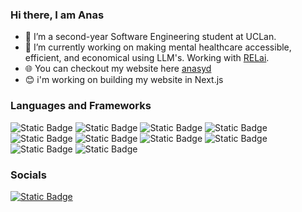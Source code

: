 ### Hi there, I am Anas
- 🌱 I’m a second-year Software Engineering student at UCLan.
- 🔭 I’m currently working on making mental healthcare accessible, efficient, and economical using LLM's. Working with [RELai](https://relai.one/).
- 🌐 You can checkout my website here [anasyd](https://anasyd.com)
- 😊 i'm working on building my website in Next.js

### Languages and Frameworks
![Static Badge](https://img.shields.io/badge/-C%2B%2B?style=for-the-badge&logo=c%2B%2B&logoColor=white&label=C%2B%2B&labelColor=%2300599C&color=%2300599C)
![Static Badge](https://img.shields.io/badge/-Pyhton?style=for-the-badge&logo=python&logoColor=white&label=Python&labelColor=%233776AB&color=%233776AB)
![Static Badge](https://img.shields.io/badge/-JavaScript?style=for-the-badge&logo=javascript&logoColor=black&label=JavaScript&labelColor=%23F7DF1E&color=%23F7DF1E)
![Static Badge](https://img.shields.io/badge/-Django?style=for-the-badge&logo=django&logoColor=white&label=Django&labelColor=%23092E20&color=%23092E20)
![Static Badge](https://img.shields.io/badge/-Flask?style=for-the-badge&logo=flask&logoColor=white&label=Flask&labelColor=%23000000&color=%23000000)
![Static Badge](https://img.shields.io/badge/-React%20Native?style=for-the-badge&logo=react&logoColor=black&label=React%20Native&labelColor=61DAFB&color=61DAFB)
![Static Badge](https://img.shields.io/badge/-Flutter?style=for-the-badge&logo=flutter&logoColor=%2302569B&label=Flutter&labelColor=%23ffffff&color=%23ffffff)
![Static Badge](https://img.shields.io/badge/-Nextjs?style=for-the-badge&logo=nextdotjs&logoColor=%23fffffff&label=Next.js&labelColor=%23000000&color=%23000000)
![Static Badge](https://img.shields.io/badge/-tailwindcss?style=for-the-badge&logo=tailwindcss&logoColor=%2306B6D4&label=Tailwind%20CSS&labelColor=%23000000&color=%23000000)
![Static Badge](https://img.shields.io/badge/-firebase?style=for-the-badge&logo=firebase&logoColor=%23FFCA28&label=Firebase&labelColor=%23000000&color=%23000000)



### Socials
[![Static Badge](https://img.shields.io/badge/-LinkedIn?style=for-the-badge&logo=linkedin&logoColor=white&label=LinkedIn&labelColor=%230A66C2&color=%230A66C2)](https://www.linkedin.com/in/anas-yd/)
<!--
**anasyd/anasyd** is a ✨ _special_ ✨ repository because its `README.md` (this file) appears on your GitHub profile.

Here are some ideas to get you started:

- 🔭 I’m currently working on ...
- 🌱 I’m currently learning ...
- 👯 I’m looking to collaborate on ...
- 🤔 I’m looking for help with ...
- 💬 Ask me about ...
- 📫 How to reach me: ...
- 😄 Pronouns: ...
- ⚡ Fun fact: ...
-->
